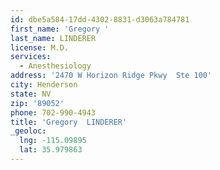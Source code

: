```yaml
---
id: dbe5a584-17dd-4302-8831-d3063a784781
first_name: 'Gregory '
last_name: LINDERER
license: M.D.
services:
  - Anesthesiology
address: '2470 W Horizon Ridge Pkwy  Ste 100'
city: Henderson
state: NV
zip: '89052'
phone: 702-990-4943
title: 'Gregory  LINDERER'
_geoloc:
  lng: -115.09895
  lat: 35.979863
---
```

